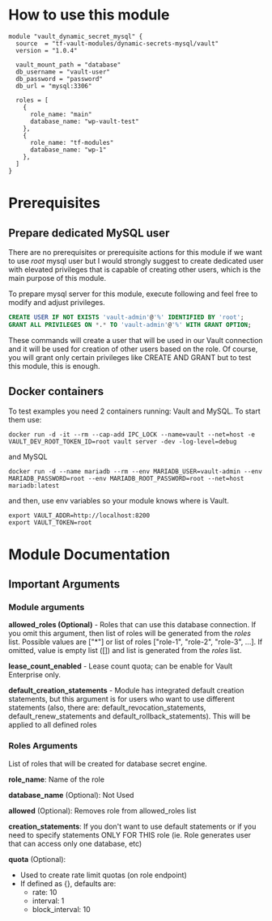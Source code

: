 # How to use this module

```hcl
module "vault_dynamic_secret_mysql" {
  source  = "tf-vault-modules/dynamic-secrets-mysql/vault"
  version = "1.0.4"

  vault_mount_path = "database"
  db_username = "vault-user"
  db_password = "password"
  db_url = "mysql:3306"

  roles = [
    {
      role_name: "main"
      database_name: "wp-vault-test"
    },
    {
      role_name: "tf-modules"
      database_name: "wp-1"
    },
  ]
}
```

# Prerequisites

## Prepare dedicated MySQL user

There are no prerequisites or prerequisite actions for this module if we want to use *root* mysql user but I would strongly suggest to create dedicated user with elevated privileges that is capable of creating other users, which is the main purpose of this module.

To prepare mysql server for this module, execute following and feel free to modify and adjust privileges.

```sql
CREATE USER IF NOT EXISTS 'vault-admin'@'%' IDENTIFIED BY 'root';
GRANT ALL PRIVILEGES ON *.* TO 'vault-admin'@'%' WITH GRANT OPTION;
```

These commands will create a user that will be used in our Vault connection and it will be used for creation of other users based on the role. Of course, you will grant only certain privileges like CREATE AND GRANT but to test this module, this is enough.

## Docker containers

To test examples you need 2 containers running: Vault and MySQL. To start them use:

```shell
docker run -d -it --rm --cap-add IPC_LOCK --name=vault --net=host -e VAULT_DEV_ROOT_TOKEN_ID=root vault server -dev -log-level=debug
```

and MySQL

```shell
docker run -d --name mariadb --rm --env MARIADB_USER=vault-admin --env MARIADB_PASSWORD=root --env MARIADB_ROOT_PASSWORD=root --net=host mariadb:latest
```

and then, use env variables so your module knows where is Vault.

```shell
export VAULT_ADDR=http://localhost:8200
export VAULT_TOKEN=root
```

# Module Documentation

## Important Arguments

### Module arguments

**allowed_roles (Optional)** - Roles that can use this database connection. If you omit this argument, then list of roles will be generated from the *roles* list. Possible values are ["*"] or list of roles ["role-1", "role-2", "role-3", ...]. If omitted, value is empty list ([]) and list is generated from the *roles* list.

**lease_count_enabled** - Lease count quota; can be enable for Vault Enterprise only.

**default_creation_statements** - Module has integrated default creation statements, but this argument is for users who want to use different statements (also, there are: default_revocation_statements, default_renew_statements and default_rollback_statements). This will be applied to all defined roles

### Roles Arguments

List of roles that will be created for database secret engine.

**role_name**: Name of the role

**database_name** (Optional): Not Used

**allowed** (Optional): Removes role from allowed_roles list

**creation_statements**: If you don't want to use default statements or if you need to specify statements ONLY FOR THIS role (ie. Role generates user that can access only one database, etc)

**quota** (Optional):

* Used to create rate limit quotas (on role endpoint)
* If defined as {}, defaults are:
  * rate: 10
  * interval: 1
  * block_interval: 10
